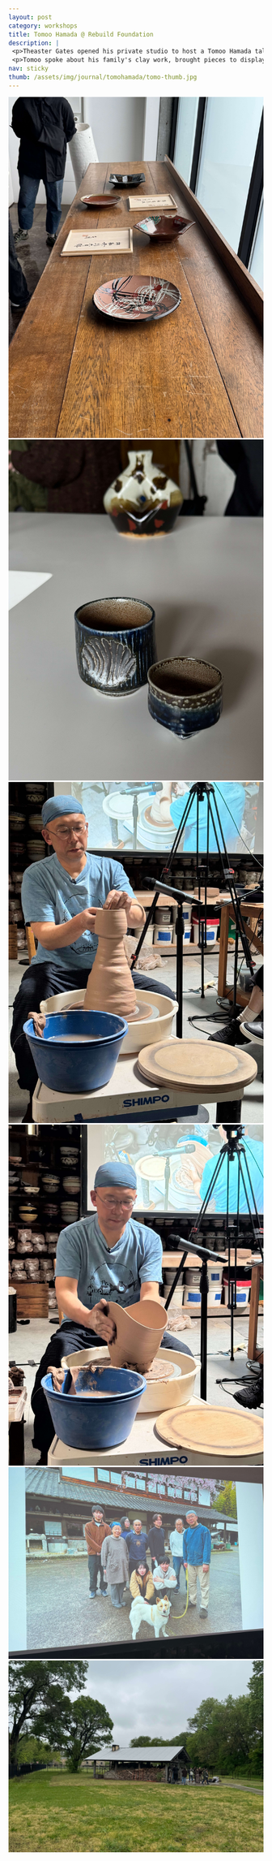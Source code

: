 ```yaml
---
layout: post
category: workshops
title: Tomoo Hamada @ Rebuild Foundation
description: |
 <p>Theaster Gates opened his private studio to host a Tomoo Hamada talk & workshop on Chicago's southside. Tomo is the grandson of Shōji Hamada working out of Mashiko, Japan — a famous pottery village just north of Tokyo that his grandfather started.</p>
 <p>Tomoo spoke about his family's clay work, brought pieces to display, and gave a 4-hour demonstration of various techniques and forms. We also got to see Theaster's wood kiln next to his studio. Many thanks to Theaster and the Rebuild Foundation for opening up their doors and inviting such a talented Japanese potter to Chicago!</p>
nav: sticky
thumb: /assets/img/journal/tomohamada/tomo-thumb.jpg
---
```

<div class="row row-cols-1 row-cols-lg-2">
    <div class="col">
        <a href="/assets/img/journal/tomohamada/tomo-work.jpeg" class="glightbox"><img src="/assets/img/journal/tomohamada/tomo-work.jpeg" alt="Hamada Pots" class="img-fluid rounded-3 mb-4"></a>
    </div>
    <div class="col">
        <a href="/assets/img/journal/tomohamada/tomo-work-2.jpg" class="glightbox"><img src="/assets/img/journal/tomohamada/tomo-work-2.jpg" alt="Hamada Pots 2" class="img-fluid rounded-3 mb-4"></a>
    </div>
    <div class="col">
        <a href="/assets/img/journal/tomohamada/tomo-throwing-chawan.jpg" class="glightbox"><img src="/assets/img/journal/tomohamada/tomo-throwing-chawan.jpg" alt="Tomo Throwing Chawan" class="img-fluid rounded-3 mb-4"></a>
    </div>
    <div class="col">
        <a href="/assets/img/journal/tomohamada/tomo-throwing-bowl.jpg" class="glightbox"><img src="/assets/img/journal/tomohamada/tomo-throwing-bowl.jpg" alt="Tomo Throwing Bowl" class="img-fluid rounded-3 mb-4"></a>
    </div>
</div>
<div class="row">
    <div class="col-12">
        <a href="/assets/img/journal/tomohamada/tomo-mashiko.jpg" class="glightbox"><img src="/assets/img/journal/tomohamada/tomo-mashiko.jpg" alt="Mashiko Japan Workshop" class="img-fluid rounded-3 mb-4"></a>
    </div>
    <div class="col-12">
        <a href="/assets/img/journal/tomohamada/theaster-kiln.jpg" class="glightbox"><img src="/assets/img/journal/tomohamada/theaster-kiln.jpg" alt="Theaster Gates' Wood Kiln" class="img-fluid rounded-3 mb-4"></a>
    </div>
</div>
